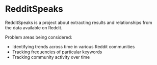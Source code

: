 # RedditSpeaks
RedditSpeaks is a project about extracting results and relationships from the data available on Reddit.

Problem areas being considered:
- Identifying trends across time in various Reddit communities
- Tracking frequencies of particular keywords
- Tracking community activity over time
